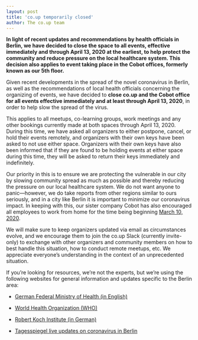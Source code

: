 ```yaml
---
layout: post
title: 'co.up temporarily closed'
author: The co.up team
---
```


**In light of recent updates and recommendations by health officials in Berlin, we have decided to close the space to all events, effective immediately and through April 13, 2020 at the earliest, to help protect the community and reduce pressure on the local healthcare system. This decision also applies to event taking place in the Cobot offices, formerly known as our 5th floor.**

Given recent developments in the spread of the novel coronavirus in Berlin, as well as the recommendations of local health officials concerning the organizing of events, we have decided to **close co.up and the Cobot office for all events effective immediately and at least through April 13, 2020**, in order to help slow the spread of the virus.

This applies to all meetups, co-learning groups, work meetings and any other bookings currently made at both spaces through April 13, 2020. During this time, we have asked all organizers to either postpone, cancel, or hold their events remotely, and organizers with their own keys have been asked to not use either space. Organizers with their own keys have also been informed that if they are found to be holding events at either space during this time, they will be asked to return their keys immediately and indefinitely.

Our priority in this is to ensure we are protecting the vulnerable in our city by slowing community spread as much as possible and thereby reducing the pressure on our local healthcare system. We do not want anyone to panic—however, we do take reports from other regions similar to ours seriously, and in a city like Berlin it is important to minimize our coronavirus impact. In keeping with this, our sister company Cobot has also encouraged all employees to work from home for the time being beginning [March 10, 2020](https://blog.cobot.me/cobot-is-working-remotely-to-support-our-community-6c5939e7d2ee).

We will make sure to keep organizers updated via email as circumstances evolve, and we encourage them to join the co.up Slack (currently invite-only) to exchange with other organizers and community members on how to best handle this situation, how to conduct remote meetups, etc. We appreciate everyone’s understanding in the context of an unprecedented situation.

If you’re looking for resources, we’re not the experts, but we’re using the following websites for general information and updates specific to the Berlin area:

* [German Federal Ministry of Health (in English)](https://www.bundesgesundheitsministerium.de/en/press/2020/coronavirus.html)

* [World Health Organization (WHO)](https://www.who.int/news-room/q-a-detail/q-a-coronaviruses)
* [Robert Koch Institute (in German)](https://www.rki.de/DE/Content/InfAZ/N/Neuartiges_Coronavirus/Fallzahlen.html)
* [Tagesspiegel live updates on coronavirus in Berlin](https://www.tagesspiegel.de/berlin/infizierte-hotlines-anlaufstellen-coronavirus-in-berlin-das-ist-der-aktuelle-stand/25616798.html)
